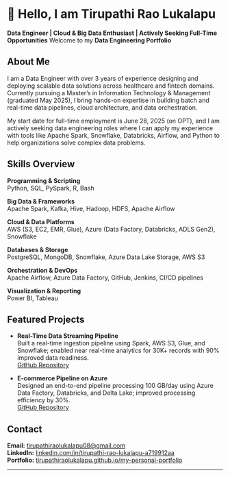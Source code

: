# 👋 Hello, I am Tirupathi Rao Lukalapu  
**Data Engineer | Cloud & Big Data Enthusiast | Actively Seeking Full-Time Opportunities**
Welcome to my **Data Engineering Portfolio**


## About Me  
I am a Data Engineer with over 3 years of experience designing and deploying scalable data solutions across healthcare and fintech domains. Currently pursuing a Master’s in Information Technology & Management (graduated May 2025), I bring hands-on expertise in building batch and real-time data pipelines, cloud architecture, and data orchestration.

My start date for full-time employment is June 28, 2025 (on OPT), and I am actively seeking data engineering roles where I can apply my experience with tools like Apache Spark, Snowflake, Databricks, Airflow, and Python to help organizations solve complex data problems.

## Skills Overview

**Programming & Scripting**  
Python, SQL, PySpark, R, Bash

**Big Data & Frameworks**  
Apache Spark, Kafka, Hive, Hadoop, HDFS, Apache Airflow

**Cloud & Data Platforms**  
AWS (S3, EC2, EMR, Glue), Azure (Data Factory, Databricks, ADLS Gen2), Snowflake

**Databases & Storage**  
PostgreSQL, MongoDB, Snowflake, Azure Data Lake Storage, AWS S3

**Orchestration & DevOps**  
Apache Airflow, Azure Data Factory, GitHub, Jenkins, CI/CD pipelines

**Visualization & Reporting**  
Power BI, Tableau

## Featured Projects

- **Real-Time Data Streaming Pipeline**  
  Built a real-time ingestion pipeline using Spark, AWS S3, Glue, and Snowflake; enabled near real-time analytics for 30K+ records with 90% improved data readiness.  
  [GitHub Repository](https://github.com/TirupathiRaoLukalapu/Real-Time-Data-Streaming)

- **E-commerce Pipeline on Azure**  
  Designed an end-to-end pipeline processing 100 GB/day using Azure Data Factory, Databricks, and Delta Lake; improved processing efficiency by 30%.  
  [GitHub Repository](https://github.com/TirupathiRaoLukalapu/Ecommerce-Data-Pipeline-Azure)

## Contact

**Email:** tirupathiraolukalapu08@gmail.com  
**LinkedIn:** [linkedin.com/in/tirupathi-rao-lukalapu-a719912aa](https://www.linkedin.com/in/tirupathi-rao-lukalapu-a719912aa)  
**Portfolio:** [tirupathiraolukalapu.github.io/my-personal-portfolio]([https://tirupathiraolukalapu.github.io/my-personal-portfolio](https://tirupathiraolukalapu.github.io/My-Personal-Portfolio/))

---
